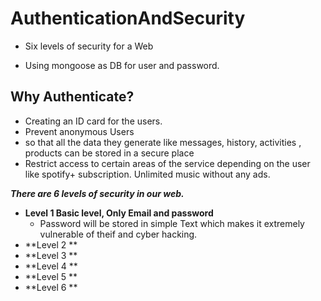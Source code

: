 # AuthenticationAndSecurity
- Six levels of security for a Web

- Using mongoose as DB for user and password.

## Why Authenticate?
- Creating an ID card for the users.
- Prevent anonymous Users 
- so that all the data they generate like messages, history, activities , products can be stored in a secure place
- Restrict access to certain areas of the service depending on the user like spotify+ subscription. Unlimited music without any ads.

***There are 6 levels of security in our web.***
- **Level 1 Basic level, Only Email and password**
   - Password will be stored in simple Text which makes it extremely vulnerable of theif and cyber hacking.
- **Level 2 **
- **Level 3 **
- **Level 4 **
- **Level 5 **
- **Level 6 **
